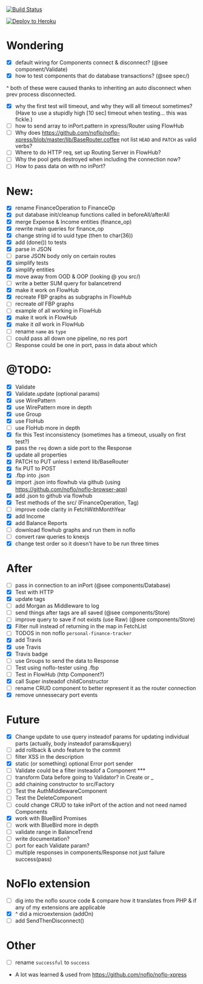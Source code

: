 [![Build Status](https://travis-ci.org/aretecode/finance.svg)](https://travis-ci.org/aretecode/finance)

[![Deploy to Heroku](https://www.herokucdn.com/deploy/button.png)](https://heroku.com/deploy)


# Wondering
* [x] default wiring for Components connect & disconnect? (@see component/Validate)
* [x] how to test components that do database transactions? (@see spec/)

^ both of these were caused thanks to inheriting an auto disconnect when prev process disconnected.

* [x] why the first test will timeout, and why they will all timeout sometimes? (Have to use a stupidly high [10 sec] timeout when testing... this was fickle.)
* [ ] how to send array to inPort.pattern in xpress/Router using FlowHub
* [ ] Why does https://github.com/noflo/noflo-xpress/blob/master/lib/BaseRouter.coffee not list `HEAD` and `PATCH` as valid verbs?
* [ ] Where to do HTTP req, set up Routing Server in FlowHub?
* [ ] Why the pool gets destroyed when including the connection now?
* [ ] How to pass data on with no inPort?

# New:
* [x] rename FinanceOperation to FinanceOp
* [x] put database init/cleanup functions called in beforeAll/afterAll
* [x] merge Expense & Income entities (finance_op)
* [x] rewrite main queries for finance_op
* [x] change string id to uuid type (then to char(36))
* [x] add (done()) to tests
* [x] parse in JSON
* [ ] parse JSON body only on certain routes
* [x] simplify tests
* [x] simplify entities
* [x] move away from OOD & OOP (looking @ you src/)
* [ ] write a better SUM query for balancetrend
* [x] make it work on FlowHub
* [x] recreate FBP graphs as subgraphs in FlowHub
* [ ] recreate *all* FBP graphs
* [ ] example of all working in FlowHub
* [x] make it work in FlowHub
* [x] make it *all* work in FlowHub
* [ ] rename `name` as `type`
* [ ] could pass all down one pipeline, no res port
* [ ] Response could be one in port, pass in data about which

# @TODO:
* [x] Validate
* [x] Validate.update (optional params)
* [x] use WirePattern
* [x] use WirePattern more in depth
* [x] use Group
* [x] use FloHub
* [ ] use FloHub more in depth
* [x] fix this Test inconsistency (sometimes has a timeout, usually on first test?)
* [x] pass the `req` down a side port to the Response
* [x] update all properties
* [x] PATCH to PUT unless I extend lib/BaseRouter
* [x] fix PUT to POST
* [x] .fbp into .json
* [x] import .json into flowhub via github (using https://github.com/noflo/noflo-browser-app)
* [x] add .json to github via flowhub
* [x] Test methods of the src/ (FinanceOperation, Tag)
* [ ] improve code clarity in FetchWithMonthYear
* [x] add Income
* [x] add Balance Reports
* [ ] download flowhub graphs and run them in noflo
* [ ] convert raw queries to knexjs
* [x] change test order so it doesn't have to be run three times

# After
* [ ] pass in connection to an inPort (@see components/Database)
* [x] Test with HTTP
* [x] update tags
* [ ] add Morgan as Middleware to log
* [ ] send things after tags are all saved (@see components/Store)
* [ ] improve query to save if not exists (use Raw) (@see components/Store)
* [x] Filter null instead of returning in the map in FetchList
* [ ] TODOS in non noflo `personal-finance-tracker`
* [x] add Travis
* [x] use Travis
* [x] Travis badge
* [ ] use Groups to send the data to Response
* [ ] Test using noflo-tester using .fbp
* [ ] Test in FlowHub (http Component?)
* [x] call Super insteadof childConstructor
* [ ] rename CRUD component to better represent it as the router connection
* [x] remove unnessecary port events

# Future
* [x] Change update to use query insteadof params for updating individual parts (actually, body insteadof params&query)
* [ ] add rollback & undo feature to the commit
* [ ] filter XSS in the description
* [x] static (or something) optional Error port sender
* [ ] Validate could be a filter insteadof a Component ***
* [ ] transform Data before going to Validator? in Create or _
* [ ] add chaining constructor to src/Factory
* [ ] Test the AuthMiddlewareComponent
* [ ] Test the DeleteComponent
* [ ] could change CRUD to take inPort of the action and not need named Components
* [x] work with BlueBird Promises
* [ ] work with BlueBird more in depth
* [ ] validate range in BalanceTrend
* [ ] write documentation?
* [ ] port for each Validate param?
* [ ] multiple responses in components/Response not just failure success(pass)

# NoFlo extension
* [ ] dig into the noflo source code & compare how it translates from PHP & if any of my extensions are applicable
* [x] ^ did a microextension (addOn)
* [ ] add SendThenDisconnect()

# Other
* [ ] rename `successful` to `success`

* A lot was learned & used from https://github.com/noflo/noflo-xpress

